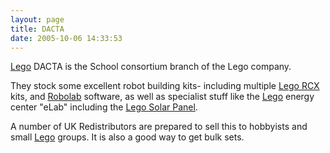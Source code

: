 ```yaml
---
layout: page
title: DACTA
date: 2005-10-06 14:33:53
---
```

<p><a class="wiki" href="/wiki/lego.html" title="The best known construction toy">Lego</a> DACTA is the School consortium branch of the Lego company.
</p>
<p>They stock some excellent robot building kits- including multiple <a class="wiki" href="/wiki/lego_rcx.html" title="The Lego RCX">Lego RCX</a> kits, and <a class="wiki" href="/wiki/robolab.html" title="Robolab">Robolab</a> software, as well as specialist stuff like the <a class="wiki" href="/wiki/lego.html" title="The best known construction toy">Lego</a> energy center "eLab" including the <a class="wiki" href="/wiki/lego_solar_panel.html" title="Lego Solar Panel">Lego Solar Panel</a>.
</p>
<p>A number of UK Redistributors are prepared to sell this to hobbyists and small <a class="wiki" href="/wiki/lego.html" title="The best known construction toy">Lego</a> groups. It is also a good way to get bulk sets.
</p>
